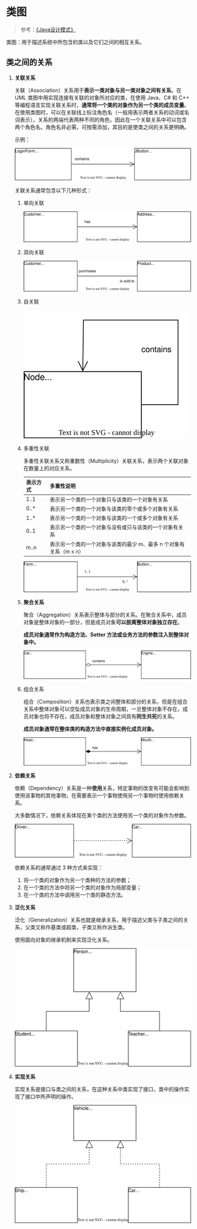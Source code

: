 # 类图

> 参考：[《Java设计模式》](https://book.douban.com/subject/30173863/)

类图：用于描述系统中所包含的类以及它们之间的相互关系。

## 类之间的关系

1. **关联关系**

   关联（Association）关系用于**表示一类对象与另一类对象之间有关系**。在 UML 类图中用实现连接有关联的对象所对应的类，在使用 Java、C# 和 C++ 等编程语言实现关联关系时，**通常将一个类的对象作为另一个类的成员变量**。在使用类图时，可以在关联线上标注角色名（一般用表示两者关系的动词或名词表示），关系的两端代表两种不同的角色，因此在一个关联关系中可以包含两个角色名。角色名非必需，可按需添加，其目的是使类之间的关系更明确。

   示例：

   ![association-example.svg](./assets/association.svg)

   关联关系通常包含以下几种形式：

   1. 单向关联

      ![association-example.svg](./assets/unidirectional-association.svg)

   2. 双向关联

      ![association-example.svg](./assets/bidirectional-association.svg)

   3. 自关联

      ![association-example.svg](./assets/self-association.svg)

   4. 多重性关联

      多重性关联关系又称重数性（Multiplicity）关联关系，表示两个关联对象在数量上的对应关系。

      | 表示方式 | 多重性说明                                                   |
      | -------- | ------------------------------------------------------------ |
      | 1..1     | 表示另一个类的一个对象只与该类的一个对象有关系               |
      | 0..*     | 表示另一个类的一个对象与该类的零个或多个对象有关系           |
      | 1..*     | 表示另一个类的一个对象与该类的一个或多个对象有关系           |
      | 0..1     | 表示另一个类的一个对象与没有或只与该类的一个对象有关系       |
      | m..n     | 表示另一个类的一个对象与该类的最少 m、最多 n 个对象有关系（m ≤ n） |

      ![association-example.svg](./assets/multiplicity-association.svg)

   5. **聚合关系**

      聚合（Aggregation）关系表示整体与部分的关系。在聚合关系中，成员对象是整体对象的一部分，但是成员对象**可以脱离整体对象独立存在**。

      **成员对象通常作为构造方法、Setter 方法或业务方法的参数注入到整体对象中。**

      ![association-example.svg](./assets/aggregation.svg)

   6. 组合关系

      组合（Composition）关系也表示类之间整体和部分的关系，但是在组合关系中整体对象可以空坠成员对象的生命周期，一旦整体对象不存在，成员对象也将不存在，成员对象和整体对象之间具有**同生共死**的关系。

      **成员对象通常在整体类的构造方法中直接实例化成员对象。**

      ![association-example.svg](./assets/composition.svg)

2. **依赖关系**

   依赖（Dependency）关系是一种**使用**关系，特定事物的改变有可能会影响到使用该事物的其他事物，在需要表示一个事物使用另一个事物时使用依赖关系。

   大多数情况下，依赖关系体现在某个类的方法使用另一个类的对象作为参数。

   ![dependency.svg](./assets/dependency.svg)

   依赖关系的通常通过 3 种方式来实现：

   1. 将一个类的对象作为另一个类种的方法的参数；
   2. 在一个类的方法中将另一个类的对象作为局部变量；
   3. 在一个类的方法中调用另一个类的静态方法。

3. **泛化关系**

   泛化（Generalization）关系也就是继承关系，用于描述父类与子类之间的关系，父类又称作基类或超类，子类又称作派生类。

   使用面向对象的继承机制来实现泛化关系。

   ![generalization.svg](./assets/generalization.svg)

4. **实现关系**

   实现关系是接口与类之间的关系，在这种关系中类实现了接口，类中的操作实现了接口中所声明的操作。

   ![realization.svg](./assets/realization.svg)
